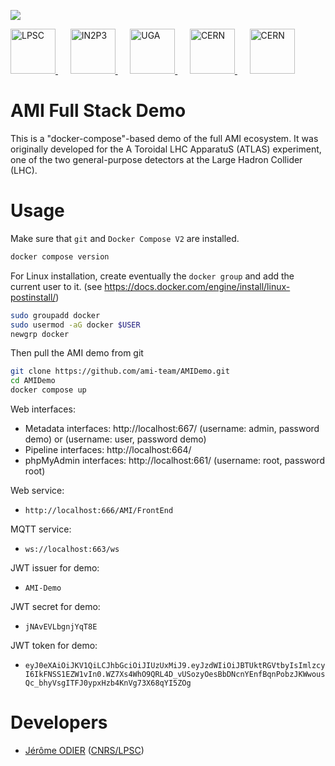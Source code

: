 [![][License img]][License]

<a href="http://lpsc.in2p3.fr/" target="_blank">
	<img src="https://ami.in2p3.fr/docs/images/logo_lpsc.png" alt="LPSC" height="72" />
</a>
&nbsp;&nbsp;&nbsp;&nbsp;
<a href="http://www.in2p3.fr/" target="_blank">
	<img src="https://ami.in2p3.fr/docs/images/logo_in2p3.png" alt="IN2P3" height="72" />
</a>
&nbsp;&nbsp;&nbsp;&nbsp;
<a href="http://www.univ-grenoble-alpes.fr/" target="_blank">
	<img src="https://ami.in2p3.fr/docs/images/logo_uga.png" alt="UGA" height="72" />
</a>
&nbsp;&nbsp;&nbsp;&nbsp;
<a href="http://home.cern/" target="_blank">
	<img src="https://ami.in2p3.fr/docs/images/logo_atlas.png" alt="CERN" height="72" />
</a>
&nbsp;&nbsp;&nbsp;&nbsp;
<a href="http://atlas.cern/" target="_blank">
	<img src="https://ami.in2p3.fr/docs/images/logo_cern.png" alt="CERN" height="72" />
</a>

AMI Full Stack Demo
===================

This is a "docker-compose"-based demo of the full AMI ecosystem. It was originally developed for the A Toroidal LHC ApparatuS (ATLAS) experiment, one of the two general-purpose detectors at the Large Hadron Collider (LHC).

Usage
=====

Make sure that `git` and `Docker Compose V2` are installed.

```bash
docker compose version
```
For Linux installation, create eventually the `docker group` and add the current user to it.
(see https://docs.docker.com/engine/install/linux-postinstall/)

```bash
sudo groupadd docker
sudo usermod -aG docker $USER
newgrp docker
```

Then pull the AMI demo from git
```bash
git clone https://github.com/ami-team/AMIDemo.git
cd AMIDemo
docker compose up
```

Web interfaces:
  - Metadata interfaces: http://localhost:667/ (username: admin, password demo) or (username: user, password demo)
  - Pipeline interfaces: http://localhost:664/
  - phpMyAdmin interfaces: http://localhost:661/ (username: root, password root)

Web service:
  - `http://localhost:666/AMI/FrontEnd`

MQTT service:
  - `ws://localhost:663/ws`

JWT issuer for demo:
  - `AMI-Demo`

JWT secret for demo:
  - `jNAvEVLbgnjYqT8E`

JWT token for demo:
  - `eyJ0eXAiOiJKV1QiLCJhbGciOiJIUzUxMiJ9.eyJzdWIiOiJBTUktRGVtbyIsImlzcyI6IkFNSS1EZW1vIn0.WZ7Xs4WhO9QRL4D_vUSozyOesBbDNcnYEnfBqnPobzJKWwousQc_bhyVsgITFJ0ypxHzb4KnVg73X68qYI5ZOg`

Developers
==========

* [Jérôme ODIER](https://annuaire.in2p3.fr/4121-4467/jerome-odier) ([CNRS/LPSC](http://lpsc.in2p3.fr/))

[License]:http://www.cecill.info/licences/Licence_CeCILL_V2.1-en.txt
[License img]:https://img.shields.io/badge/license-CeCILL-blue.svg
